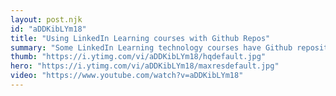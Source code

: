```yaml
---
layout: post.njk
id: "aDDKibLYm18"
title: "Using LinkedIn Learning courses with Github Repos"
summary: "Some LinkedIn Learning technology courses have Github repositories associated with them. They can make your life a whole lot easier when working with the courses."
thumb: "https://i.ytimg.com/vi/aDDKibLYm18/hqdefault.jpg"
hero: "https://i.ytimg.com/vi/aDDKibLYm18/maxresdefault.jpg"
video: "https://www.youtube.com/watch?v=aDDKibLYm18"
---
```

